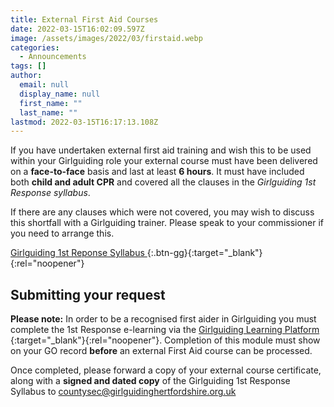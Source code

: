```yaml
---
title: External First Aid Courses
date: 2022-03-15T16:02:09.597Z
image: /assets/images/2022/03/firstaid.webp
categories:
  - Announcements
tags: []
author:
  email: null
  display_name: null
  first_name: ""
  last_name: ""
lastmod: 2022-03-15T16:17:13.108Z
---
```

If you have undertaken external first aid training and wish this to be used within your Girlguiding role your external course must have been delivered on a **face-to-face** basis and last at least **6 hours**. It must have included both **child and adult CPR** and covered all the clauses in the _Girlguiding 1st Response syllabus_.  

If there are any clauses which were not covered, you may wish to discuss this shortfall with a Girlguiding trainer. Please speak to your commissioner if you need to arrange this.

[Girlguiding 1st Reponse Syllabus <i class="fa fa-download"></i>][1]{:.btn-gg}{:target="_blank"}{:rel="noopener"}

## Submitting your request

**Please note:** In order to be a recognised first aider in Girlguiding you must complete the 1st Response e-learning via the [Girlguiding Learning Platform <i class="fa fa-external-link"></i>][2]{:target="_blank"}{:rel="noopener"}. Completion of this module must show on your GO record **before** an external First Aid course can be processed.

Once completed, please forward a copy of your external course certificate, along with a **signed and dated copy** of the Girlguiding 1st Response Syllabus to <countysec@girlguidinghertfordshire.org.uk>

[1]: /wp-content/uploads/2021/05/1st-response-syllabus-Nov-2020.pdf
[2]: https://learning.girlguiding.org.uk/